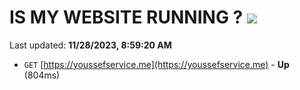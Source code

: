 # IS MY WEBSITE RUNNING ? [![](https://img.shields.io/static/v1?label=Sponsor&message=%E2%9D%A4&logo=GitHub&color=%23fe8e86)](https://github.com/sponsors/<username>)

Last updated: **11/28/2023, 8:59:20 AM**

- `GET` [https://youssefservice.me](https://youssefservice.me) - **Up** (804ms)
